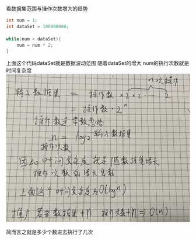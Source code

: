 看数据集范围与操作次数增大的趋势
```java
int num = 1;
int dataSet = 100000000;

while(num < dataSet){
	num = num * 2;
}
```
上面这个代码dataSet就是数据波动范围
随着dataSet的增大
num的执行次数就是时间复杂度
![](img/Pasted%20image%2020221108184514.png)

简而言之就是多少个数进去执行了几次

